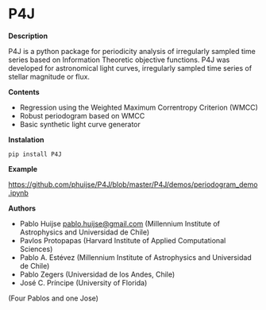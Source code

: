 # P4J

**Description** 

P4J is a python package for periodicity analysis of irregularly sampled time series based on Information Theoretic objective functions. P4J was developed for astronomical light curves, irregularly sampled time series of stellar magnitude or flux. 

**Contents**
- Regression using the Weighted Maximum Correntropy Criterion (WMCC)
- Robust periodogram based on WMCC
- Basic synthetic light curve generator

**Instalation**
```
pip install P4J
```

**Example**

https://github.com/phuijse/P4J/blob/master/P4J/demos/periodogram_demo.ipynb

**Authors** 
- Pablo Huijse <pablo.huijse@gmail.com> (Millennium Institute of Astrophysics and Universidad de Chile)
- Pavlos Protopapas (Harvard Institute of Applied Computational Sciences)
- Pablo A. Estévez (Millennium Institute of Astrophysics and Universidad de Chile)
- Pablo Zegers (Universidad de los Andes, Chile)
- José C. Príncipe (University of Florida)

(Four Pablos and one Jose)



